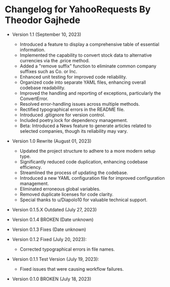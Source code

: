 # Changelog for YahooRequests By Theodor Gajhede

* Version 1.1 (September 10, 2023)
    - Introduced a feature to display a comprehensive table of essential information.
    - Implemented the capability to convert stock data to alternative currencies via the .price method.
    - Added a "remove suffix" function to eliminate common company suffixes such as Co. or Inc.
    - Enhanced unit testing for improved code reliability.
    - Organized code into separate YAML files, enhancing overall codebase readability.
    - Improved the handling and reporting of exceptions, particularly the ConvertError.
    - Resolved error-handling issues across multiple methods.
    - Rectified typographical errors in the README file.
    - Introduced .gitignore for version control.
    - Included poetry.lock for dependency management.
    - Beta: Introduced a News feature to generate articles related to selected companies, though its reliability may vary.

* Version 1.0 Rewrite (August 01, 2023)
    - Updated the project structure to adhere to a more modern setup type.
    - Significantly reduced code duplication, enhancing codebase efficiency.
    - Streamlined the process of updating the codebase.
    - Introduced a new YAML configuration file for improved configuration management.
    - Eliminated erroneous global variables.
    - Removed duplicate licenses for code clarity.
    - Special thanks to u/Diapolo10 for valuable technical support.

* Version 0.1.5.X Outdated (July 27, 2023)

* Version 0.1.4 BROKEN (Date unknown)

* Version 0.1.3 Fixes (Date unknown)

* Version 0.1.2 Fixed (July 20, 2023):
    - Corrected typographical errors in file names.

* Version 0.1.1 Test Version (July 19, 2023):
    - Fixed issues that were causing workflow failures.

* Version 0.1.0 BROKEN (July 18, 2023)
